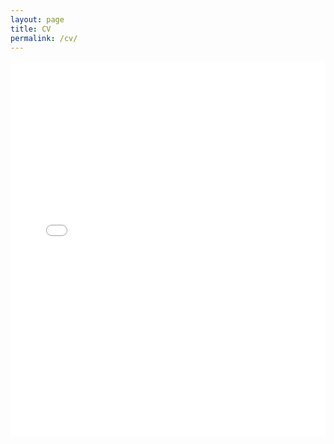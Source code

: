 ```yaml
---
layout: page
title: CV
permalink: /cv/
---
```

<!-- My resume is displayed below. -->


<!-- <embed src="data_files/CV_Long_Academia.pdf" width="500" height="375" > -->
<object data="{{ site.url }}{{ site.baseurl }}/data_files/CV_Long_Academia.pdf" width="800" height="400" type="application/pdf">
<embed src="{{ site.url }}{{ site.baseurl }}/data_files/CV_Long_Academia.pdf" width="100%" height="600px"/>
</object>